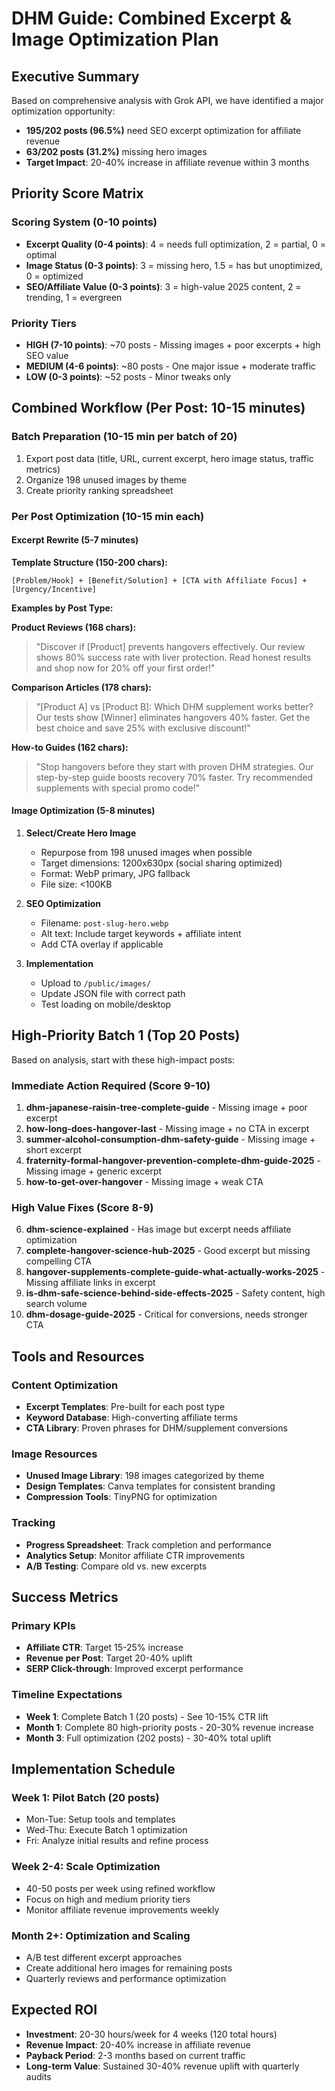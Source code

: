 # DHM Guide: Combined Excerpt & Image Optimization Plan

## Executive Summary
Based on comprehensive analysis with Grok API, we have identified a major optimization opportunity:
- **195/202 posts (96.5%)** need SEO excerpt optimization for affiliate revenue
- **63/202 posts (31.2%)** missing hero images
- **Target Impact**: 20-40% increase in affiliate revenue within 3 months

## Priority Score Matrix

### Scoring System (0-10 points)
- **Excerpt Quality (0-4 points)**: 4 = needs full optimization, 2 = partial, 0 = optimal
- **Image Status (0-3 points)**: 3 = missing hero, 1.5 = has but unoptimized, 0 = optimized  
- **SEO/Affiliate Value (0-3 points)**: 3 = high-value 2025 content, 2 = trending, 1 = evergreen

### Priority Tiers
- **HIGH (7-10 points)**: ~70 posts - Missing images + poor excerpts + high SEO value
- **MEDIUM (4-6 points)**: ~80 posts - One major issue + moderate traffic
- **LOW (0-3 points)**: ~52 posts - Minor tweaks only

## Combined Workflow (Per Post: 10-15 minutes)

### Batch Preparation (10-15 min per batch of 20)
1. Export post data (title, URL, current excerpt, hero image status, traffic metrics)
2. Organize 198 unused images by theme
3. Create priority ranking spreadsheet

### Per Post Optimization (10-15 min each)

#### Excerpt Rewrite (5-7 minutes)
**Template Structure (150-200 chars):**
```
[Problem/Hook] + [Benefit/Solution] + [CTA with Affiliate Focus] + [Urgency/Incentive]
```

**Examples by Post Type:**

**Product Reviews (168 chars):**
> "Discover if [Product] prevents hangovers effectively. Our review shows 80% success rate with liver protection. Read honest results and shop now for 20% off your first order!"

**Comparison Articles (178 chars):** 
> "[Product A] vs [Product B]: Which DHM supplement works better? Our tests show [Winner] eliminates hangovers 40% faster. Get the best choice and save 25% with exclusive discount!"

**How-to Guides (162 chars):**
> "Stop hangovers before they start with proven DHM strategies. Our step-by-step guide boosts recovery 70% faster. Try recommended supplements with special promo code!"

#### Image Optimization (5-8 minutes)
1. **Select/Create Hero Image**
   - Repurpose from 198 unused images when possible
   - Target dimensions: 1200x630px (social sharing optimized)
   - Format: WebP primary, JPG fallback
   - File size: <100KB

2. **SEO Optimization**
   - Filename: `post-slug-hero.webp`
   - Alt text: Include target keywords + affiliate intent
   - Add CTA overlay if applicable

3. **Implementation**
   - Upload to `/public/images/`
   - Update JSON file with correct path
   - Test loading on mobile/desktop

## High-Priority Batch 1 (Top 20 Posts)

Based on analysis, start with these high-impact posts:

### Immediate Action Required (Score 9-10)
1. **dhm-japanese-raisin-tree-complete-guide** - Missing image + poor excerpt
2. **how-long-does-hangover-last** - Missing image + no CTA in excerpt  
3. **summer-alcohol-consumption-dhm-safety-guide** - Missing image + short excerpt
4. **fraternity-formal-hangover-prevention-complete-dhm-guide-2025** - Missing image + generic excerpt
5. **how-to-get-over-hangover** - Missing image + weak CTA

### High Value Fixes (Score 8-9)
6. **dhm-science-explained** - Has image but excerpt needs affiliate optimization
7. **complete-hangover-science-hub-2025** - Good excerpt but missing compelling CTA
8. **hangover-supplements-complete-guide-what-actually-works-2025** - Missing affiliate links in excerpt
9. **is-dhm-safe-science-behind-side-effects-2025** - Safety content, high search volume
10. **dhm-dosage-guide-2025** - Critical for conversions, needs stronger CTA

## Tools and Resources

### Content Optimization
- **Excerpt Templates**: Pre-built for each post type
- **Keyword Database**: High-converting affiliate terms
- **CTA Library**: Proven phrases for DHM/supplement conversions

### Image Resources  
- **Unused Image Library**: 198 images categorized by theme
- **Design Templates**: Canva templates for consistent branding
- **Compression Tools**: TinyPNG for optimization

### Tracking
- **Progress Spreadsheet**: Track completion and performance
- **Analytics Setup**: Monitor affiliate CTR improvements
- **A/B Testing**: Compare old vs. new excerpts

## Success Metrics

### Primary KPIs
- **Affiliate CTR**: Target 15-25% increase
- **Revenue per Post**: Target 20-40% uplift  
- **SERP Click-through**: Improved excerpt performance

### Timeline Expectations
- **Week 1**: Complete Batch 1 (20 posts) - See 10-15% CTR lift
- **Month 1**: Complete 80 high-priority posts - 20-30% revenue increase
- **Month 3**: Full optimization (202 posts) - 30-40% total uplift

## Implementation Schedule

### Week 1: Pilot Batch (20 posts)
- Mon-Tue: Setup tools and templates
- Wed-Thu: Execute Batch 1 optimization  
- Fri: Analyze initial results and refine process

### Week 2-4: Scale Optimization
- 40-50 posts per week using refined workflow
- Focus on high and medium priority tiers
- Monitor affiliate revenue improvements weekly

### Month 2+: Optimization and Scaling
- A/B test different excerpt approaches
- Create additional hero images for remaining posts
- Quarterly reviews and performance optimization

## Expected ROI
- **Investment**: 20-30 hours/week for 4 weeks (120 total hours)
- **Revenue Impact**: 20-40% increase in affiliate revenue
- **Payback Period**: 2-3 months based on current traffic
- **Long-term Value**: Sustained 30-40% revenue uplift with quarterly audits